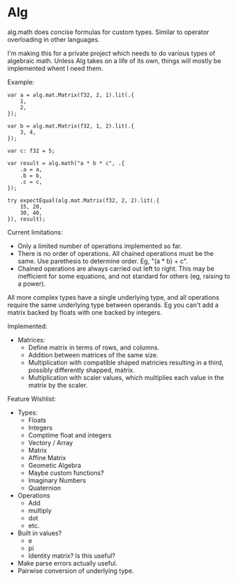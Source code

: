 # Alg

alg.math does concise formulas for custom types.  Similar to operator overloading in other languages.

I'm making this for a private project which needs to do various types of algebraic math.  Unless Alg takes on a life of its own, things will mostly be implemented whent I need them.

Example:

```zig
var a = alg.mat.Matrix(f32, 2, 1).lit(.{
    1,
    2,
});

var b = alg.mat.Matrix(f32, 1, 2).lit(.{
    3, 4,
});

var c: f32 = 5;

var result = alg.math("a * b * c", .{
    .a = a,
    .b = b,
    .c = c,
});

try expectEqual(alg.mat.Matrix(f32, 2, 2).lit(.{
    15, 20,
    30, 40,
}), result);
```

Current limitations:

- Only a limited number of operations implemented so far.
- There is no order of operations.  All chained operations must be the same.  Use parethesis to determine order.  Eg, "(a * b) + c".
- Chained operations are always carried out left to right.  This may be inefficient for some equations, and not standard for others (eg, raising to a power).

All more complex types have a single underlying type, and all operations require the same underlying type between operands.  Eg you can't add a matrix backed by floats with one backed by integers.

Implemented:
- Matrices:
  - Define matrix in terms of rows, and columns.
  - Addition between matrices of the same size.
  - Multiplication with compatible shaped matricies resulting in a third, possibly differently shapped, matrix.
  - Multiplication with scaler values, which multiplies each value in the matrix by the scaler.

Feature Wishlist:
- Types:
  - Floats
  - Integers
  - Comptime float and integers
  - Vectory / Array
  - Matrix
  - Affine Matrix
  - Geometic Algebra
  - Maybe custom functions?
  - Imaginary Numbers
  - Quaternion
- Operations
  - Add
  - multiply
  - dot
  - etc.
- Built in values?
  - e
  - pi
  - Identity matrix?  Is this useful?
- Make parse errors actually useful.
- Pairwise conversion of underlying type.